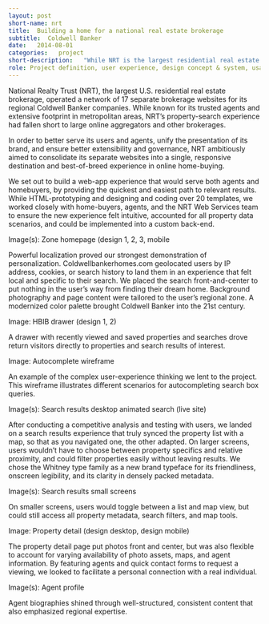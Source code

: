 ```yaml
---
layout: post
short-name: nrt
title:  Building a home for a national real estate brokerage
subtitle:  Coldwell Banker
date:   2014-08-01
categories:   project
short-description:   "While NRT is the largest residential real estate brokerage in the nation, its franchised Coldwell Banker online presence was spread across 17 regional desktop websites. Losing competition to aggregator websites and other brokerages, NRT wanted to focus its resources, traffic, SEO, and local content into a single website with a superior property search."
role: Project definition, user experience, design concept & system, usability testing, digital style guide
---
```


National Realty Trust (NRT), the largest U.S. residential real estate brokerage, operated a network of 17 separate brokerage websites for its regional Coldwell Banker companies. While known for its trusted agents and extensive footprint in metropolitan areas, NRT’s property-search experience had fallen short to large online aggregators and other brokerages.

In order to better serve its users and agents, unify the presentation of its brand, and ensure better extensibility and governance, NRT ambitiously aimed to consolidate its separate websites into a single, responsive destination and best-of-breed experience in online home-buying.

We set out to build a web-app experience that would serve both agents and homebuyers, by providing the quickest and easiest path to relevant results. While HTML-prototyping and designing and coding over 20 templates, we worked closely with home-buyers, agents, and the NRT Web Services team to ensure the new experience felt intuitive, accounted for all property data scenarios, and could be implemented into a custom back-end.

Image(s): Zone homepage (design 1, 2, 3, mobile

<p class="caption">Powerful localization proved our strongest demonstration of personalization. Coldwellbankerhomes.com geolocated users by IP address, cookies, or search history to land them in an experience that felt local and specific to their search. We placed the search front-and-center to put nothing in the user’s way from finding their dream home. Background photography and page content were tailored to the user’s regional zone. A modernized color palette brought Coldwell Banker into the 21st century.</p>

Image: HBIB drawer (design 1, 2)

<p class="caption">A drawer with recently viewed and saved properties and searches drove return visitors directly to properties and search results of interest.</p>

Image: Autocomplete wireframe

<p class="caption">An example of the complex user-experience thinking we lent to the project. This wireframe illustrates different scenarios for autocompleting search box queries.</p>

Image(s): Search results desktop animated search (live site)

<p class="caption">After conducting a competitive analysis and testing with users, we landed on a search results experience that truly synced the property list with a map, so that as you navigated one, the other adapted. On larger screens, users wouldn’t have to choose between property specifics and relative proximity, and could filter properties easily without leaving results. We chose the Whitney type family as a new brand typeface for its friendliness, onscreen legibility, and its clarity in densely packed metadata.</p>

Image(s): Search results small screens

<p class="caption">On smaller screens, users would toggle between a list and map view, but could still access all property metadata, search filters, and map tools.</p>

Image: Property detail (design desktop, design mobile)

<p class="caption">The property detail page put photos front and center, but was also flexible to account for varying availability of photo assets, maps, and agent information. By featuring agents and quick contact forms to request a viewing, we looked to facilitate a personal connection with a real individual.</p>

Image(s): Agent profile

<p class="caption">Agent biographies shined through well-structured, consistent content that also emphasized regional expertise.</p>
